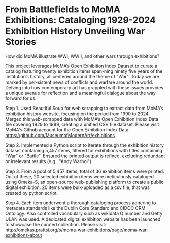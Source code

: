 # From Battlefields to MoMA Exhibitions: Cataloging 1929-2024 Exhibition History Unveiling War Stories

How did MoMA illustrate WWI, WWII, and other wars through exhibitions?

This project leverages MoMA’s Open Exhibition Index Dataset to curate a catalog featuring twenty exhibition items  span-ning ninety five years of the institution’s history, all centered around the theme of "War". Today we are marked by per-sistent news of conflicts and warfare around the world. Delving into how contemporary art has grappled with these issues provides a unique avenue for reflection and a meaningful dialogue about the way forward for us.

Step 1. 
Used Beautiful Soup for web scrapping to extract data from MoMA’s exhibition history website, focusing on the period from 1990 to 2024. Merged this web-scrapped data with MoMA’s Open Exhibition Index Data file covering 1929 to 1989, creating a unified CSV file dataset. Please visit MoMA's Github account for the Open Exhibition Index Data: https://github.com/MuseumofModernArt/exhibitions

Step 2.
Implemented a Python script to iterate through the exhibition history dataset containing 5,457 items, filtered for exhibitions with titles containing "War" or "Battle". Ensured the printed output is refined, excluding redundant or irrelevant results (e.g., "Andy Warhol").

Step 3.
From a pool of 5,457 items, total of 36 exhibition items were printed. Out of these, 20 selected exhibition items were meticulously cataloged using Omeka-S, an open-source web-publishing platform to create a public digital exhibition. 20 items were bulk-uploaded as a csv file, that was created by python script.

Step 4.
Each item underwent a thorough cataloging process adhering to metadata standards like the Dublin Core Standard and CIDOC CRM Ontology. Also controlled vocabulary such as wikidata Q number and Getty ULAN was used. A dedicated digital exhibition website has been launched to showcase the curated collection. Please visit: http://omekas.prattsi.org/s/moma-war-exhibitions/page/moma-war-exhibitions-about 

